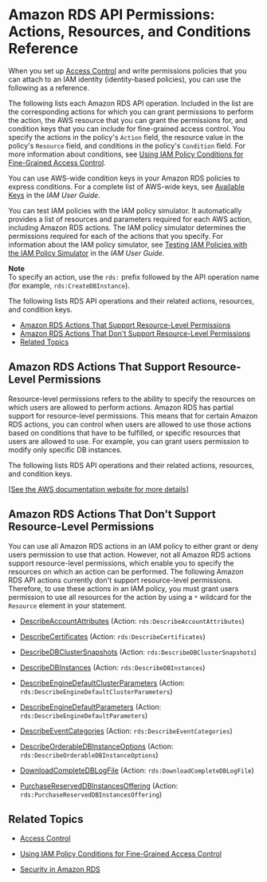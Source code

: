 # Amazon RDS API Permissions: Actions, Resources, and Conditions Reference<a name="UsingWithRDS.IAM.ResourcePermissions"></a>

When you set up [Access Control](UsingWithRDS.IAM.md#UsingWithRDS.IAM.AccessControl) and write permissions policies that you can attach to an IAM identity \(identity\-based policies\), you can use the following as a reference\. 

The following lists each Amazon RDS API operation\. Included in the list are the corresponding actions for which you can grant permissions to perform the action, the AWS resource that you can grant the permissions for, and condition keys that you can include for fine\-grained access control\. You specify the actions in the policy's `Action` field, the resource value in the policy's `Resource` field, and conditions in the policy's `Condition` field\. For more information about conditions, see [Using IAM Policy Conditions for Fine\-Grained Access Control](UsingWithRDS.IAM.Conditions.md)\. 

You can use AWS\-wide condition keys in your Amazon RDS policies to express conditions\. For a complete list of AWS\-wide keys, see [Available Keys](http://docs.aws.amazon.com/IAM/latest/UserGuide/reference_policies_elements.html#AvailableKeys) in the *IAM User Guide*\. 

You can test IAM policies with the IAM policy simulator\. It automatically provides a list of resources and parameters required for each AWS action, including Amazon RDS actions\. The IAM policy simulator determines the permissions required for each of the actions that you specify\. For information about the IAM policy simulator, see [ Testing IAM Policies with the IAM Policy Simulator](http://docs.aws.amazon.com/IAM/latest/UserGuide/access_policies_testing-policies.html) in the *IAM User Guide*\. 

**Note**  
To specify an action, use the `rds:` prefix followed by the API operation name \(for example, `rds:CreateDBInstance`\)\.

The following lists RDS API operations and their related actions, resources, and condition keys\.


+ [Amazon RDS Actions That Support Resource\-Level Permissions](#UsingWithRDS.IAM.ResourceLevelPermissions)
+ [Amazon RDS Actions That Don't Support Resource\-Level Permissions](#UsingWithRDS.IAM.UnsupportedResourceLevelPermissions)
+ [Related Topics](#w3ab1c21c13c15c33)

## Amazon RDS Actions That Support Resource\-Level Permissions<a name="UsingWithRDS.IAM.ResourceLevelPermissions"></a>

Resource\-level permissions refers to the ability to specify the resources on which users are allowed to perform actions\. Amazon RDS has partial support for resource\-level permissions\. This means that for certain Amazon RDS actions, you can control when users are allowed to use those actions based on conditions that have to be fulfilled, or specific resources that users are allowed to use\. For example, you can grant users permission to modify only specific DB instances\.

The following lists RDS API operations and their related actions, resources, and condition keys\.

<a name="actions-related-to-objects-table"></a>[\[See the AWS documentation website for more details\]](http://docs.aws.amazon.com/AmazonRDS/latest/UserGuide/UsingWithRDS.IAM.ResourcePermissions.html)

## Amazon RDS Actions That Don't Support Resource\-Level Permissions<a name="UsingWithRDS.IAM.UnsupportedResourceLevelPermissions"></a>

You can use all Amazon RDS actions in an IAM policy to either grant or deny users permission to use that action\. However, not all Amazon RDS actions support resource\-level permissions, which enable you to specify the resources on which an action can be performed\. The following Amazon RDS API actions currently don't support resource\-level permissions\. Therefore, to use these actions in an IAM policy, you must grant users permission to use all resources for the action by using a `*` wildcard for the `Resource` element in your statement\.

+ [DescribeAccountAttributes](http://docs.aws.amazon.com/AmazonRDS/latest/APIReference/API_DescribeAccountAttributes.html) \(Action: `rds:DescribeAccountAttributes`\)

+ [DescribeCertificates](http://docs.aws.amazon.com/AmazonRDS/latest/APIReference/API_DescribeCertificates.html) \(Action: `rds:DescribeCertificates`\)

+ [DescribeDBClusterSnapshots](http://docs.aws.amazon.com/AmazonRDS/latest/APIReference/API_DescribeDBClusterSnapshots.html) \(Action: `rds:DescribeDBClusterSnapshots`\)

+ [DescribeDBInstances](http://docs.aws.amazon.com/AmazonRDS/latest/APIReference/API_DescribeDBInstances.html) \(Action: `rds:DescribeDBInstances`\)

+ [DescribeEngineDefaultClusterParameters](http://docs.aws.amazon.com/AmazonRDS/latest/APIReference/API_DescribeEngineDefaultClusterParameters.html) \(Action: `rds:DescribeEngineDefaultClusterParameters`\)

+ [DescribeEngineDefaultParameters](http://docs.aws.amazon.com/AmazonRDS/latest/APIReference/API_DescribeEngineDefaultParameters.html) \(Action: `rds:DescribeEngineDefaultParameters`\)

+ [DescribeEventCategories](http://docs.aws.amazon.com/AmazonRDS/latest/APIReference/API_DescribeEventCategories.html) \(Action: `rds:DescribeEventCategories`\)

+ [DescribeOrderableDBInstanceOptions](http://docs.aws.amazon.com/AmazonRDS/latest/APIReference/API_DescribeOrderableDBInstanceOptions.html) \(Action: `rds:DescribeOrderableDBInstanceOptions`\)

+ [DownloadCompleteDBLogFile](RESTReference.md#RESTReference.DownloadCompleteDBLogFile) \(Action: `rds:DownloadCompleteDBLogFile`\)

+ [PurchaseReservedDBInstancesOffering](http://docs.aws.amazon.com/AmazonRDS/latest/APIReference/API_PurchaseReservedDBInstancesOffering.html) \(Action: `rds:PurchaseReservedDBInstancesOffering`\)

## Related Topics<a name="w3ab1c21c13c15c33"></a>

+ [Access Control](UsingWithRDS.IAM.md#UsingWithRDS.IAM.AccessControl)

+ [Using IAM Policy Conditions for Fine\-Grained Access Control](UsingWithRDS.IAM.Conditions.md)

+ [Security in Amazon RDS](UsingWithRDS.md)